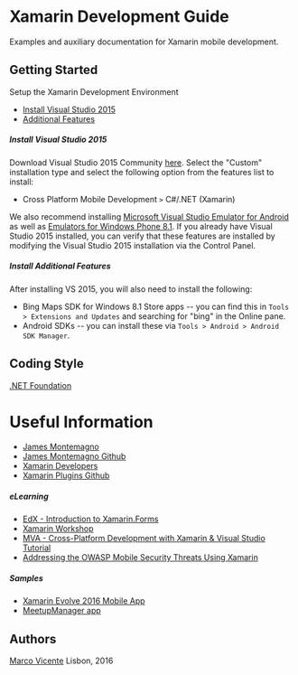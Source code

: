 # Xamarin Development Guide

Examples and auxiliary documentation for Xamarin mobile development.

## Getting Started ##
Setup the Xamarin Development Environment

* [Install Visual Studio 2015](#visual_studio_setup)
* [Additional Features](#visual_studio_additional_setup)


<a name="visual_studio_setup"></a>
##### Install Visual Studio 2015 #####
Download Visual Studio 2015 Community [here](https://www.visualstudio.com/downloads/download-visual-studio-vs).
Select the "Custom" installation type and select the following option from the features list to install:
- Cross Platform Mobile Development `>` C#/.NET (Xamarin)

We also recommend installing [Microsoft Visual Studio Emulator for Android](https://www.visualstudio.com/en-us/features/msft-android-emulator-vs.aspx) as well as [Emulators for Windows Phone 8.1](https://www.microsoft.com/en-us/download/details.aspx?id=44574). If you already have Visual Studio 2015 installed, you can verify that these features are installed by modifying the Visual Studio 2015 installation via the Control Panel.

<a name="visual_studio_additional_setup"></a>
##### Install Additional Features #####
After installing VS 2015, you will also need to install the following:
  - Bing Maps SDK for Windows 8.1 Store apps -- you can find this in `Tools > Extensions and Updates` and searching for "bing" in the Online pane.
  - Android SDKs -- you can install these via `Tools > Android > Android SDK Manager`.

## Coding Style ##
[.NET Foundation](https://github.com/dotnet/corefx/blob/master/Documentation/coding-guidelines/coding-style.md)

Useful Information
=================
- [James Montemagno](http://motzcod.es/)
- [James Montemagno Github](https://github.com/jamesmontemagno)
- [Xamarin Developers](https://developer.xamarin.com/)
- [Xamarin Plugins Github](https://github.com/xamarin/plugins)

##### eLearning #####
- [EdX - Introduction to Xamarin.Forms](https://courses.edx.org/courses/course-v1:Microsoft+DEV215x+1T2016/info)
- [Xamarin Workshop](https://github.com/XamCommunityWorkshop/SessionsApp)
- [MVA - Cross-Platform Development with Xamarin & Visual Studio Tutorial](https://www.youtube.com/watch?v=LaSPkLJOMlo)
- [Addressing the OWASP Mobile Security Threats Using Xamarin](https://evolve.xamarin.com/session/56e1ff1efd00c0253cae339e)

##### Samples #####
- [Xamarin Evolve 2016 Mobile App](https://github.com/xamarinhq/app-evolve)
- [MeetupManager app](https://github.com/jamesmontemagno/MeetupManager)

## Authors ##

[Marco Vicente](https://twitter.com/h_markov_m)
Lisbon, 2016
